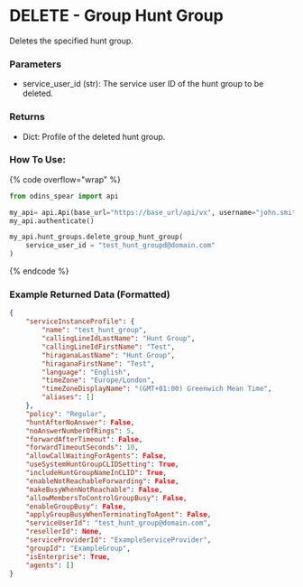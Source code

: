# DELETE - Group Hunt Group

Deletes the specified hunt group.

### Parameters&#x20;

* service_user_id (str): The service user ID of the hunt group to be deleted.
  
### Returns

* Dict: Profile of the deleted hunt group.

### How To Use:

{% code overflow="wrap" %}
```python
from odins_spear import api

my_api= api.Api(base_url="https://base_url/api/vx", username="john.smith", password="ODIN_INSTANCE_1")
my_api.authenticate()

my_api.hunt_groups.delete_group_hunt_group(
    service_user_id = "test_hunt_groupd@domain.com"
)
```
{% endcode %}

### Example Returned Data (Formatted)
```json
{
    "serviceInstanceProfile": {
        "name": "test_hunt_group",
        "callingLineIdLastName": "Hunt Group",
        "callingLineIdFirstName": "Test",
        "hiraganaLastName": "Hunt Group",
        "hiraganaFirstName": "Test",
        "language": "English",
        "timeZone": "Europe/London",
        "timeZoneDisplayName": "(GMT+01:00) Greenwich Mean Time",
        "aliases": []
    },
    "policy": "Regular",
    "huntAfterNoAnswer": False,
    "noAnswerNumberOfRings": 5,
    "forwardAfterTimeout": False,
    "forwardTimeoutSeconds": 10,
    "allowCallWaitingForAgents": False,
    "useSystemHuntGroupCLIDSetting": True,
    "includeHuntGroupNameInCLID": True,
    "enableNotReachableForwarding": False,
    "makeBusyWhenNotReachable": False,
    "allowMembersToControlGroupBusy": False,
    "enableGroupBusy": False,
    "applyGroupBusyWhenTerminatingToAgent": False,
    "serviceUserId": "test_hunt_group@domain.com",
    "resellerId": None,
    "serviceProviderId": "ExampleServiceProvider",
    "groupId": "ExampleGroup",
    "isEnterprise": True,
    "agents": []
}
```
